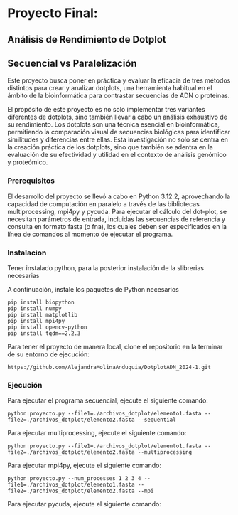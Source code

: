 # Proyecto Final:

## Análisis de Rendimiento de Dotplot

## Secuencial vs Paralelización

Este proyecto busca poner en práctica y evaluar la eficacia de tres métodos distintos para crear y analizar dotplots, una herramienta habitual en el ámbito de la bioinformática para contrastar secuencias de ADN o proteínas.

El propósito de este proyecto es no solo implementar tres variantes diferentes de dotplots, sino también llevar a cabo un análisis exhaustivo de su rendimiento. Los dotplots son una técnica esencial en bioinformática, permitiendo la comparación visual de secuencias biológicas para identificar similitudes y diferencias entre ellas. Esta investigación no solo se centra en la creación práctica de los dotplots, sino que también se adentra en la evaluación de su efectividad y utilidad en el contexto de análisis genómico y proteómico.

### Prerequisitos

El desarrollo del proyecto se llevó a cabo en Python 3.12.2, aprovechando la capacidad de computación en paralelo a través de las bibliotecas multiprocessing, mpi4py y pycuda. Para ejecutar el cálculo del dot-plot, se necesitan parámetros de entrada, incluidas las secuencias de referencia y consulta en formato fasta (o fna), los cuales deben ser especificados en la línea de comandos al momento de ejecutar el programa.

### Instalacion

Tener instalado python, para la posterior instalación de la slibrerias necesarias

A continuación, instale los paquetes de Python necesarios

```
pip install biopython
pip install numpy
pip install matplotlib
pip install mpi4py
pip install opencv-python
pip install tqdm==2.2.3
```

Para tener el proyecto de manera local, clone el repositorio en la terminar de su entorno de ejecución:

```
https://github.com/AlejandraMolinaAnduquia/DotplotADN_2024-1.git
```

### Ejecución

Para ejecutar el programa secuencial, ejecute el siguiente comando:

```
python proyecto.py --file1=./archivos_dotplot/elemento1.fasta --file2=./archivos_dotplot/elemento2.fasta --sequential
```

Para ejecutar multiprocessing, ejecute el siguiente comando:

```
python proyecto.py --file1=./archivos_dotplot/elemento1.fasta --file2=./archivos_dotplot/elemento2.fasta --multiprocessing
```

Para ejecutar mpi4py, ejecute el siguiente comando:

```
python proyecto.py --num_processes 1 2 3 4 --file1=./archivos_dotplot/elemento1.fasta --file2=./archivos_dotplot/elemento2.fasta --mpi
```

Para ejecutar pycuda, ejecute el siguiente comando:

```

```